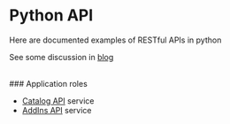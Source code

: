 # Python API

Here are documented examples of RESTful APIs in python

See some discussion in [blog](https://boathill.wordpress.com/2015/07/20/python-class-in-design/)


<br/>
<a name='application-roles'></a>
### Application roles

* [Catalog API](src/catalog-api) service
* [AddIns API](src/addins-api) service

